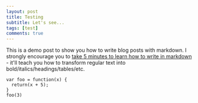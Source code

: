 ```yaml
---
layout: post
title: Testing
subtitle: Let's see...
tags: [test]
comments: true
---
```


This is a demo post to show you how to write blog posts with markdown.  I strongly encourage you to [take 5 minutes to learn how to write in markdown](https://markdowntutorial.com/) - it'll teach you how to transform regular text into bold/italics/headings/tables/etc.

```
var foo = function(x) {
  return(x + 5);
}
foo(3)
```

